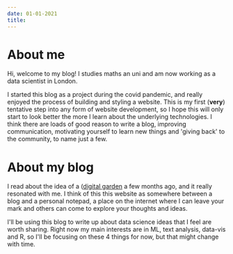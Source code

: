 ```yaml
---
date: 01-01-2021
title:
---
```

# About me

Hi, welcome to my blog!
I studies maths an uni and am now working as a data scientist in London.

I started this blog as a project during the covid pandemic, and really enjoyed the process of building and styling a website. This is my first (**very**) tentative step into any form of website development, so I hope this will only start to look better the more I learn about the underlying technologies. 
I think there are loads of good reason to write a blog, improving communication, motivating yourself to learn new things and 'giving back' to the community, to name just a few.

# About my blog

I read about the idea of a ([digital garden](https://nesslabs.com/digital-garden-set-up) a few months ago, and it really resonated with me. I think of this this website as somewhere between a blog and a personal notepad, a place on the internet where I can leave your mark and others can come to explore your thoughts and ideas. 

I'll be using this blog to write up about data science ideas that I feel are worth sharing.
Right now my main interests are in ML, text analysis, data-vis and R, so I'll be focusing on
these 4 things for now, but that might change with time. 




